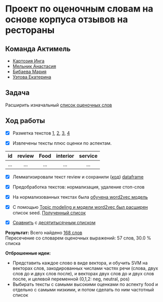 # Проект по оценочным словам на основе корпуса отзывов на рестораны

## Команда Актимель
* [Картозия Инга](github.com/kartozia)
* [Мельник Анастасия](github.com/NastyaMelnik57)
* [Бибаева Мария](github.com/mbibaeva)
* [Уэтова Екатерина](github.com/euetova)

## Задача
Расширить изначальный [список оценочных слов](https://github.com/mbibaeva/nlp_Kartozia/blob/master/Project_4th_year/seed.txt)
## Ход работы

- [x] Разметка текстов
[1](https://github.com/mbibaeva/nlp_Kartozia/blob/master/Project_4th_year/annotation_Kartozia%20(1).txt),
[2](https://github.com/mbibaeva/nlp_Kartozia/blob/master/Project_4th_year/annotation_Bibaeva.csv),
[3](https://github.com/mbibaeva/nlp_Kartozia/blob/master/Project_4th_year/annotation_Uetova_27221%2C%2029097%2C%2023065%2C%2038116.txt),
[4](https://github.com/mbibaeva/nlp_Kartozia/blob/master/Project_4th_year/14418.txt)

- [x] Извлечены тексты плюс оценки по аспектам.

| id | review | Food | interior | service |
|:---:|:---:|:---:|:---:|:---:|
| ... | ... | ... | ... | ... |

- [x] Лемматизировали текст review и сохранили ([код](https://github.com/mbibaeva/nlp_Kartozia/blob/master/Project_4th_year/sentiment_dic.ipynb)) [dataframe](https://drive.google.com/open?id=1-BmRQMWeyUikJmrFgeCmSOyuqQxBWuB8)

- [x] Предобработка текстов: нормализация, удаление стоп-слов

- [x] На нормализованных текстах была [обучена word2vec модель](https://github.com/mbibaeva/nlp_Kartozia/blob/master/Project_4th_year/Sentiment_Analysis.ipynb)

- [x] С помощью [Topic modeling и модели word2vec был расширен](https://github.com/mbibaeva/nlp_Kartozia/blob/master/Project_4th_year/sentiment_words_search.ipynb) список seed. [Полученный список](https://github.com/mbibaeva/nlp_Kartozia/blob/master/Project_4th_year/sentiment_list.txt) 

- [x] [Сравнить](https://github.com/mbibaeva/nlp_Kartozia/blob/master/Project_4th_year/intersection.ipynb) с [десятитысячным списком](https://github.com/mbibaeva/nlp_Kartozia/blob/master/Project_4th_year/rusentilex.txt)


**Результат:** Всего найдено [168 слов](https://github.com/mbibaeva/nlp_Kartozia/blob/master/Project_4th_year/unique_sentiment.txt) <br>
Пересечение со словарем оценочных выражений: 57 слов, 30.0 % списка


**Отброшенные идеи:** <br>
* Представить каждое слово в виде вектора, и обучить SVM на векторах слов, закодированных числами частях речи (слова, двух слов до и двух слов после), и векторах двух слов до и двух слов после, и целевой переменной (0,1,2: neg, neutral, pos)
* Выбирать тексты с самыми высокими оценками по аспекту food и отдельно с самыми низкими, и потом сделать по ним частотный список
